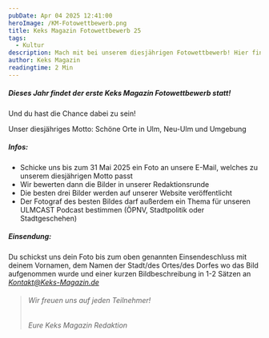 ```yaml
---
pubDate: Apr 04 2025 12:41:00 
heroImage: /KM-Fotowettbewerb.png
title: Keks Magazin Fotowettbewerb 25
tags:
  - Kultur
description: Mach mit bei unserem diesjährigen Fotowettbewerb! Hier findest du alle Infos dazu
author: Keks Magazin
readingtime: 2 Min
---
```


##### Dieses Jahr findet der erste Keks Magazin Fotowettbewerb statt!

Und du hast die Chance dabei zu sein!

Unser diesjähriges Motto: Schöne Orte in Ulm, Neu-Ulm und Umgebung

##### **Infos:**

* Schicke uns bis zum 31 Mai 2025 ein Foto an unsere E-Mail, welches zu unserem diesjährigen Motto passt
* Wir bewerten dann die Bilder in unserer Redaktionsrunde
* Die besten drei Bilder werden auf unserer Website veröffentlicht
* Der Fotograf des besten Bildes darf außerdem ein Thema für unseren ULMCAST Podcast bestimmen (ÖPNV, Stadtpolitik oder Stadtgeschehen)

##### **Einsendung:**

Du schickst uns dein Foto bis zum oben genannten Einsendeschluss mit deinem Vornamen, dem Namen der Stadt/des Ortes/des Dorfes wo das Bild aufgenommen wurde und einer kurzen Bildbeschreibung in 1-2 Sätzen an *[Kontakt@Keks-Magazin.de](mailto:Kontakt@Keks-Magazin.de)*

> ###### Wir freuen uns auf jeden Teilnehmer!
> ###### _Eure Keks Magazin Redaktion_
